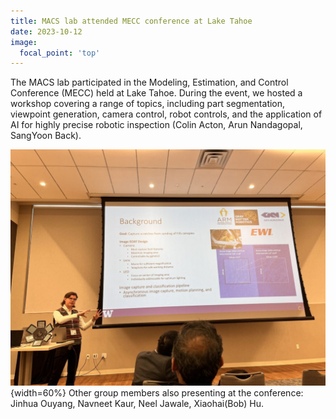 ```yaml
---
title: MACS lab attended MECC conference at Lake Tahoe
date: 2023-10-12
image:
  focal_point: 'top'
---
```


The MACS lab participated in the Modeling, Estimation, and Control Conference (MECC) held at Lake Tahoe. During the event, we hosted a workshop covering a range of topics, including part segmentation, viewpoint generation, camera control, robot controls, and the application of AI for highly precise robotic inspection (Colin Acton, Arun Nandagopal, SangYoon Back).

<!--more-->

![HDD structure. \label{fig:HDD}](./Figures/23-10-12-MECC1.jpg){width=60%}
Other group members also presenting at the conference: Jinhua Ouyang, Navneet Kaur, Neel Jawale, Xiaohai(Bob) Hu.